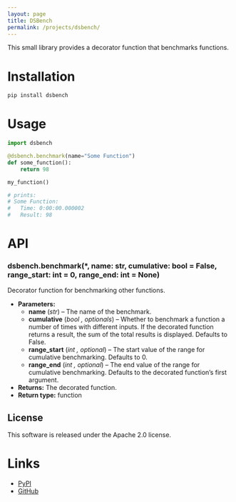 ```yaml
---
layout: page
title: DSBench
permalink: /projects/dsbench/
---
```


This small library provides a decorator function that benchmarks functions.

# Installation

```bash
pip install dsbench
```

# Usage

```python
import dsbench

@dsbench.benchmark(name="Some Function")
def some_function():
    return 98

my_function()

# prints:
# Some Function:
#   Time: 0:00:00.000002
#   Result: 98
```

# API

### dsbench.benchmark(\*, name: str, cumulative: bool = False, range_start: int = 0, range_end: int = None)

Decorator function for benchmarking other functions.

- **Parameters:**
  - **name** (_str_) – The name of the benchmark.
  - **cumulative** (_bool_ _,_ _optionals_) – Whether to benchmark a function a number of times with different inputs. If the decorated function returns a result, the sum of the total results is displayed. Defaults to False.
  - **range_start** (_int_ _,_ _optional_) – The start value of the range for cumulative benchmarking. Defaults to 0.
  - **range_end** (_int_ _,_ _optional_) – The end value of the range for cumulative benchmarking. Defaults to the decorated function’s first argument.
- **Returns:**
  The decorated function.
- **Return type:**
  function

## License

This software is released under the Apache 2.0 license.

# Links

- [PyPI](https://pypi.org/project/dsbench/)
- [GitHub](https://github.com/DemonicSavage/dsbench)
